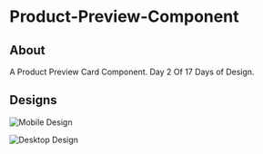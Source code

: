 # Product-Preview-Component

## About

A Product Preview Card Component. Day 2 Of 17 Days of Design.

## Designs

![Mobile Design](./)

![Desktop Design](./)
